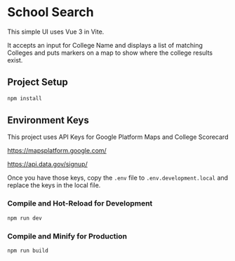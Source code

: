 # School Search

This simple UI uses Vue 3 in Vite.

It accepts an input for College Name and displays a list of matching Colleges and puts markers on a map to show where the college results exist.

## Project Setup

```sh
npm install
```

## Environment Keys

This project uses API Keys for Google Platform Maps and College Scorecard

https://mapsplatform.google.com/

https://api.data.gov/signup/

Once you have those keys, copy the `.env` file to `.env.development.local` and replace the keys in the local file.

### Compile and Hot-Reload for Development

```sh
npm run dev
```

### Compile and Minify for Production

```sh
npm run build
```
